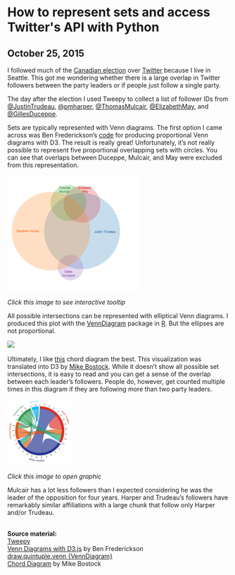# How to represent sets and access Twitter's API with Python
## October 25, 2015

I followed much of the <a href="https://en.wikipedia.org/wiki/Canadian_federal_election,_2015">Canadian election</a> over <a href="https://twitter.com/">Twitter</a> because I live in Seattle. This got me wondering whether there is a large overlap in Twitter followers between the party leaders or if people just follow a single party.

The day after the election I used Tweepy to collect a list of follower IDs from <a href="https://twitter.com/JustinTrudeau">@JustinTrudeau</a>, <a href="https://twitter.com/stephenharper">@pmharper</a>, <a href="https://twitter.com/ThomasMulcair">@ThomasMulcair</a>, <a href="https://twitter.com/ElizabethMay">@ElizabethMay</a>, and <a href="https://twitter.com/GillesDuceppe">@GillesDuceppe</a>.

Sets are typically represented with Venn diagrams. The first option I came across was Ben Frederickson’s <a href="https://github.com/benfred/venn.js">code</a> for producing proportional Venn diagrams with D3. The result is really great! Unfortunately, it’s not really possible to represent five proportional overlapping sets with circles. You can see that overlaps between Duceppe, Mulcair, and May were excluded from this representation.

<a href="https://hmvantol.github.io/venn-followers/venn_followers.html"><img src="https://github.com/hmvantol/venn-followers/blob/master/screenshot1.png"></a>

<i>Click this image to see interactive tooltip</i>

All possible intersections can be represented with elliptical Venn diagrams. I produced this plot with the <a href="https://cran.r-project.org/web/packages/VennDiagram/">VennDiagram</a> package in <a href="https://cran.r-project.org/">R</a>. But the ellipses are not proportional.

<img src="https://hmvantol.github.io/venn-followers/venn_followers_R.svg" height=500>

Ultimately, I like <a href="http://circos.ca/">this</a> chord diagram the best. This visualization was translated into D3 by <a href="http://bl.ocks.org/mbostock/4062006">Mike Bostock</a>. While it doesn’t show all possible set intersections, it is easy to read and you can get a sense of the overlap between each leader’s followers. People do, however, get counted multiple times in this diagram if they are following more than two party leaders.

<a href="https://hmvantol.github.io/venn-followers/chord_followers.html"><img src="https://github.com/hmvantol/venn-followers/blob/master/screenshot2.png"></a>


<i>Click this image to open graphic</i>

Mulcair has a lot less followers than I expected considering he was the leader of the opposition for four years. Harper and Trudeau’s followers have remarkably similar affiliations with a large chunk that follow only Harper and/or Trudeau.

<br>
<b>Source material:</b>
<br><a href="http://www.tweepy.org/">Tweepy</a>
<br><a href="http://www.benfrederickson.com/venn-diagrams-with-d3.js/">Venn Diagrams with D3.js</a> by Ben Frederickson
<br><a href="https://cran.r-project.org/web/packages/VennDiagram/VennDiagram.pdf">draw.quintuple.venn {VennDiagram}</a>
<br><a href="http://bl.ocks.org/mbostock/4062006">Chord Diagram</a> by Mike Bostock
